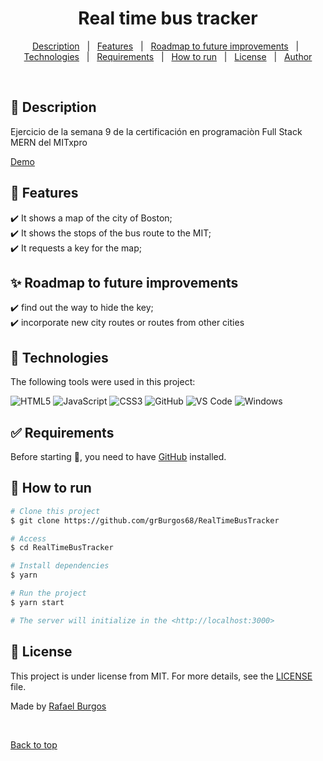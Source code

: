 <h1 align="center">Real time bus tracker</h1>



<p align="center">
  <a href="#dart-description">Description</a> &#xa0; | &#xa0; 
  <a href="#dart-features">Features</a> &#xa0; | &#xa0; 
  <a href="#sparkles-roadmap-to-future-improvements">Roadmap to future improvements</a> &#xa0; | &#xa0;
  <a href="#rocket-technologies">Technologies</a> &#xa0; | &#xa0;
  <a href="#white_check_mark-requirements">Requirements</a> &#xa0; | &#xa0;
  <a href="#checkered_flag-how-to-run">How to run</a> &#xa0; | &#xa0;
  <a href="#memo-license">License</a> &#xa0; | &#xa0;
  <a href="https://github.com/grBurgos68/" target="_blank">Author</a>
</p>

<br>

## :dart: Description ##

Ejercicio de la semana 9 de la certificación en programaciòn Full Stack MERN del MITxpro


[Demo](https://user-images.githubusercontent.com/98678236/186951599-cb36de71-4707-4b80-8099-b402cfe3a2f6.mp4)


## :dart: Features ##

:heavy_check_mark: It shows a map of the city of Boston;\
:heavy_check_mark: It shows the stops of the bus route to the MIT;\
:heavy_check_mark: It requests a key for the map;



## :sparkles: Roadmap to future improvements ##

		  
:heavy_check_mark: find out the way to hide the key;\
:heavy_check_mark: incorporate new city routes or routes from other cities


## :rocket: Technologies ##

The following tools were used in this project:

![HTML5](https://img.shields.io/badge/-HTML5-000000?style=flat&logo=html5)
![JavaScript](https://img.shields.io/badge/-JavaScript-000000?style=flat&logo=javascript)
![CSS3](https://img.shields.io/badge/-CSS3-%231572B6?style=flat-square&logo=css3)
![GitHub](https://img.shields.io/badge/-GitHub-181717?style=flat-square&logo=github)
![VS Code](http://img.shields.io/badge/-VS%20Code-007ACC?style=flat-square&logo=visual-studio-code&logoColor=ffffff)
![Windows](http://img.shields.io/badge/-Windows-0078D6?style=flat-square&logo=windows&logoColor=ffffff)

## :white_check_mark: Requirements ##

Before starting :checkered_flag:, you need to have [GitHub](https://img.shields.io/badge/-GitHub-181717?style=flat-square&logo=github) installed.

## :checkered_flag: How to run ##

```bash
# Clone this project
$ git clone https://github.com/grBurgos68/RealTimeBusTracker

# Access
$ cd RealTimeBusTracker

# Install dependencies
$ yarn

# Run the project
$ yarn start

# The server will initialize in the <http://localhost:3000>
```

## :memo: License ##

This project is under license from MIT. For more details, see the [LICENSE](LICENSE.md) file.




Made  by <a href="https://github.com/grBurgos68/" target="_blank">Rafael Burgos</a>

&#xa0;

<a href="#top">Back to top</a>
